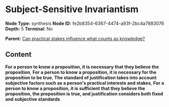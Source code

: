 # Subject-Sensitive Invariantism

**Node Type:** synthesis
**Node ID:** fe2b8354-6367-4474-a93f-2bc4a7883076
**Depth:** 5
**Terminal:** No

**Parent:** [Can practical stakes influence what counts as knowledge?](can-practical-stakes-influence-what-counts-as-knowledge-antithesis-c3c72cb1-4209-422e-a772-6d3caac1d88f.md)

## Content

**For a person to know a proposition, it is necessary that they believe the proposition**, **For a person to know a proposition, it is necessary for the proposition to be true**, **The standard of justification takes into account subjective factors such as a person's practical interests and stakes**, **For a person to know a proposition, it is sufficient that they believe the proposition, the proposition is true, and justification considers both fixed and subjective standards**
